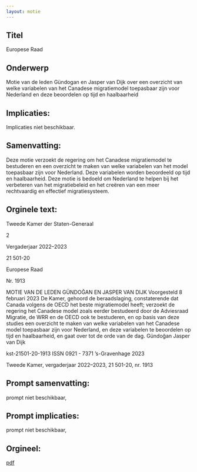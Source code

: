 ```yaml
---
layout: motie
---
```

## Titel
Europese Raad
## Onderwerp
Motie van de leden Gündogan en Jasper van Dijk over een overzicht van welke variabelen van het Canadese migratiemodel toepasbaar zijn voor Nederland en deze beoordelen op tijd en haalbaarheid
## Implicaties:
Implicaties niet beschikbaar.
## Samenvatting:

Deze motie verzoekt de regering om het Canadese migratiemodel te bestuderen en een overzicht te maken van welke variabelen van het model toepasbaar zijn voor Nederland. Deze variabelen worden beoordeeld op tijd en haalbaarheid. Deze motie is bedoeld om Nederland te helpen bij het verbeteren van het migratiebeleid en het creëren van een meer rechtvaardig en effectief migratiesysteem.
## Orginele text:


Tweede Kamer der Staten-Generaal

2

Vergaderjaar 2022–2023

21 501-20

Europese Raad

Nr. 1913

MOTIE VAN DE LEDEN GÜNDOĞAN EN JASPER VAN DIJK
Voorgesteld 8 februari 2023
De Kamer,
gehoord de beraadslaging,
constaterende dat Canada volgens de OECD het beste migratiemodel
heeft;
verzoekt de regering het Canadese model zoals eerder bestudeerd door de
Adviesraad Migratie, de WRR en de OECD ook te bestuderen, en op basis
van deze studies een overzicht te maken van welke variabelen van het
Canadese model toepasbaar zijn voor Nederland, en deze variabelen te
beoordelen op tijd en haalbaarheid,
en gaat over tot de orde van de dag.
Gündoğan
Jasper van Dijk

kst-21501-20-1913
ISSN 0921 - 7371
’s-Gravenhage 2023

Tweede Kamer, vergaderjaar 2022–2023, 21 501-20, nr. 1913


## Prompt samenvatting:
prompt niet beschikbaar,

## Prompt implicaties:
prompt niet beschikbaar,
## Orgineel:
[pdf](https://gegevensmagazijn.tweedekamer.nl/OData/v4/2.0/Document(09377c1d-a2e4-45c2-bf8e-dafe4c363592)/resource)
